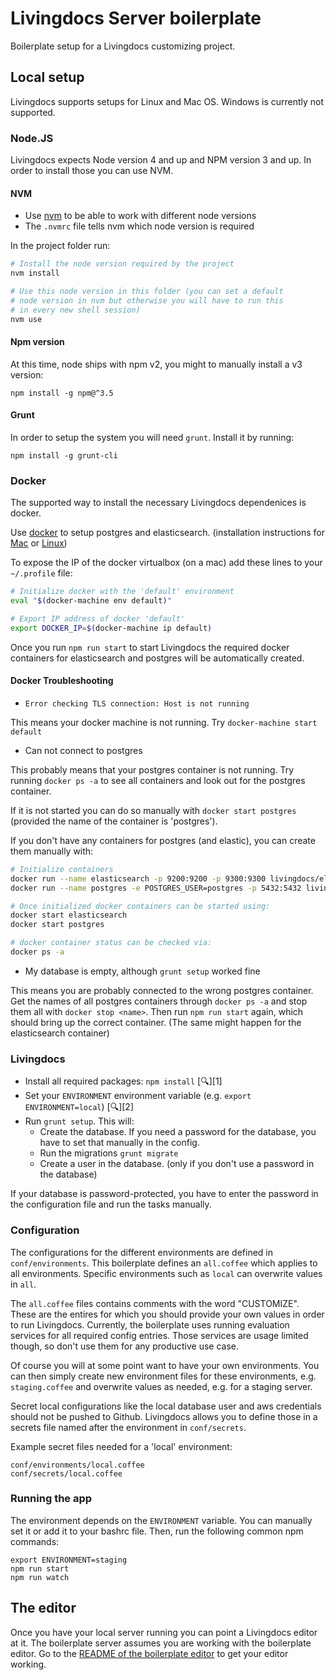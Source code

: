 # Livingdocs Server boilerplate

Boilerplate setup for a Livingdocs customizing project.

## Local setup

Livingdocs supports setups for Linux and Mac OS. Windows is currently not supported.

### Node.JS

Livingdocs expects Node version 4 and up and NPM version 3 and up. In order to install those you can use NVM.

#### NVM

- Use [nvm](https://github.com/creationix/nvm) to be able to work with different node versions
- The `.nvmrc` file tells nvm which node version is required

In the project folder run:
```bash
# Install the node version required by the project
nvm install

# Use this node version in this folder (you can set a default
# node version in nvm but otherwise you will have to run this
# in every new shell session)
nvm use
```

#### Npm version

At this time, node ships with npm v2, you might to manually install a v3 version:

```
npm install -g npm@^3.5
```

#### Grunt

In order to setup the system you will need `grunt`. Install it by running:
```
npm install -g grunt-cli
```

### Docker

The supported way to install the necessary Livingdocs dependenices is docker.

Use [docker](https://www.docker.com/) to setup postgres and elasticsearch.
(installation instructions for [Mac](https://docs.docker.com/installation/mac/)
or [Linux](https://docs.docker.com/installation/ubuntulinux/))

To expose the IP of the docker virtualbox (on a mac) add these lines to your `~/.profile` file:
```bash
# Initialize docker with the 'default' environment
eval "$(docker-machine env default)"

# Export IP address of docker 'default'
export DOCKER_IP=$(docker-machine ip default)
```

Once you run `npm run start` to start Livingdocs the required docker containers for elasticsearch and postgres will be automatically created.


#### Docker Troubleshooting

- `Error checking TLS connection: Host is not running`

This means your docker machine is not running. Try `docker-machine start default`

- Can not connect to postgres

This probably means that your postgres container is not running. Try running `docker ps -a` to see all containers and look out for the postgres container.

If it is not started you can do so manually with `docker start postgres` (provided the name of the container is 'postgres').

If you don't have any containers for postgres (and elastic), you can create them manually with:

```bash
# Initialize containers
docker run --name elasticsearch -p 9200:9200 -p 9300:9300 livingdocs/elasticsearch
docker run --name postgres -e POSTGRES_USER=postgres -p 5432:5432 livingdocs/postgres

# Once initialized docker containers can be started using:
docker start elasticsearch
docker start postgres

# docker container status can be checked via:
docker ps -a
```

- My database is empty, although `grunt setup` worked fine

This means you are probably connected to the wrong postgres container. Get the names of all postgres containers through `docker ps -a` and stop them all with `docker stop <name>`. Then run `npm run start` again, which should bring up the correct container. (The same might happen for the elasticsearch container)


### Livingdocs

- Install all required packages: `npm install` [:mag:][1]
- Set your `ENVIRONMENT` environment variable (e.g. `export ENVIRONMENT=local`) [:mag:][2]
- Run `grunt setup`. This will:
  - Create the database. If you need a password for the database, you have to set that manually in the config.
  - Run the migrations `grunt migrate`
  - Create a user in the database. (only if you don't use a password in the database)

If your database is password-protected, you have to enter the password in the configuration file and run the tasks manually.

### Configuration

The configurations for the different environments are defined in
`conf/environments`. This boilerplate defines an `all.coffee` which applies to all environments. Specific environments such as `local` can overwrite values in `all`.

The `all.coffee` files contains comments with the word "CUSTOMIZE". These are the entires for which you should provide your own values in order to run Livingdocs. Currently, the boilerplate uses running evaluation services for all required config entries. Those services are usage limited though, so don't use them for any productive use case.

Of course you will at some point want to have your own environments. You can then simply create new environment files for these environments, e.g. `staging.coffee` and overwrite values as needed, e.g. for a staging server.

Secret local configurations like the local database user and aws credentials should not be pushed to Github. Livingdocs allows you to define those in a secrets file named after the environment in `conf/secrets`.

Example secret files needed for a 'local' environment:
```
conf/environments/local.coffee
conf/secrets/local.coffee
```

### Running the app

The environment depends on the `ENVIRONMENT` variable. You can manually set it or add it to your bashrc file. Then, run the following common npm commands:
```
export ENVIRONMENT=staging
npm run start
npm run watch
```

## The editor

Once you have your local server running you can point a Livingdocs editor at it. The boilerplate server assumes you are working with the boilerplate editor. Go to the [README of the boilerplate editor](https://github.com/upfrontIO/livingdocs-editor-boilerplate) to get your editor working.
